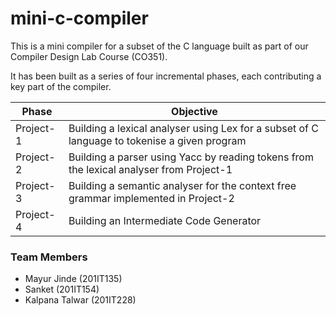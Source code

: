 # mini-c-compiler


This is a mini compiler for a subset of the C language built as part of our Compiler Design Lab Course (CO351).

It has been built as a series of four incremental phases, each contributing a key part of the compiler.

| Phase     | Objective                                                                                    |
|-----------|----------------------------------------------------------------------------------------------|
| Project-1 | Building a lexical analyser using Lex for a subset of C language to tokenise a given program |
| Project-2 | Building a parser using Yacc by reading tokens from the lexical analyser from Project-1      |
| Project-3 | Building a semantic analyser for the context free grammar implemented in Project-2           |
| Project-4 | Building an Intermediate Code Generator                                                      |


### Team Members
 - Mayur Jinde (201IT135)
 - Sanket (201IT154)
 - Kalpana Talwar (201IT228)
